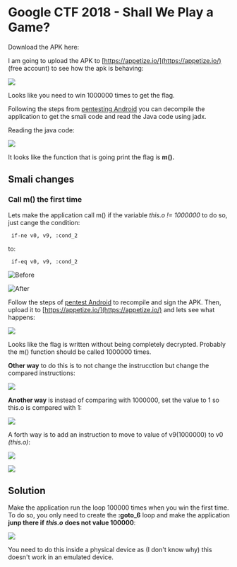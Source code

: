 # Google CTF 2018 - Shall We Play a Game?

Download the APK here:

I am going to upload the APK to [https://appetize.io/](https://appetize.io/) \(free account\) to see how the apk is behaving:

![](../../.gitbook/assets/image%20%28322%29.png)

Looks like you need to win 1000000 times to get the flag.

Following the steps from [pentesting Android](./) you can decompile the application to get the smali code and read the Java code using jadx.

Reading the java code:

![](../../.gitbook/assets/image%20%28262%29.png)

It looks like the function that is going print the flag is **m\(\).**

## **Smali changes**

### **Call m\(\) the first time**

Lets make the application call m\(\) if the variable _this.o != 1000000_ to do so, just cange the condition:

```text
 if-ne v0, v9, :cond_2
```

to:

```text
 if-eq v0, v9, :cond_2
```

![Before](../../.gitbook/assets/image%20%28204%29.png)

![After](../../.gitbook/assets/image%20%28329%29.png)

Follow the steps of [pentest Android](./) to recompile and sign the APK. Then, upload it to [https://appetize.io/](https://appetize.io/) and lets see what happens:

![](../../.gitbook/assets/image%20%28284%29.png)

Looks like the flag is written without being completely decrypted. Probably the m\(\) function should be called 1000000 times.

**Other way** to do this is to not change the instrucction but change the compared instructions:

![](../../.gitbook/assets/image%20%28167%29.png)

**Another way** is instead of comparing with 1000000, set the value to 1 so this.o is compared with 1:

![](../../.gitbook/assets/image%20%2811%29.png)

A forth way is to add an instruction to move to value of v9\(1000000\) to v0 _\(this.o\)_:

![](../../.gitbook/assets/image%20%28115%29.png)

![](../../.gitbook/assets/image%20%28238%29.png)

## Solution

Make the application run the loop 100000 times when you win the first time. To do so, you only need to create the **:goto\_6** loop and make the application **junp there if** _**this.o**_ **does not value 100000**:

![](../../.gitbook/assets/image%20%28102%29.png)

You need to do this inside a physical device as \(I don't know why\) this doesn't work in an emulated device.

